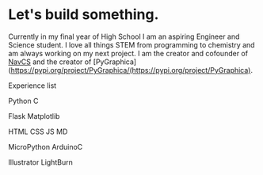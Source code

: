 # Let's build something.

Currently in my final year of High School I am an aspiring Engineer and Science student. I love all things STEM from programming to chemistry and am always working on my next project. I am the creator and cofounder of [NavCS](https://navcs.pythonanywhere.com) and the creator of [PyGraphica](https://pypi.org/project/PyGraphica/(https://pypi.org/project/PyGraphica).

Experience list

Python C

Flask Matplotlib

HTML CSS JS MD

MicroPython ArduinoC

Illustrator LightBurn
